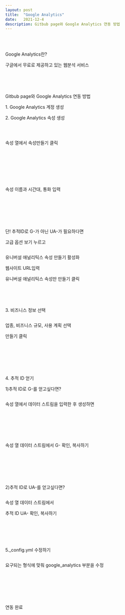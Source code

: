 ```yaml
---
layout: post
title:  "Google Analytics"
date:   2021-12-4
description: Gitbub page와 Google Analytics 연동 방법
---
```


<br><br>
<p class="intro">Google Analytics란?<p>
<p class="gittext">구글에서 무료로 제공하고 있는 웹분석 서비스</p>
<br><br><br>
<p class="intro">Gitbub page와 Google Analytics 연동 방법<p>
<p class="list"><p class="listtitle">1. Google Analytics 계정 생성</p></p> 
<p class="list"><p class="listtitle">2. Google Analytics 속성 생성</p></p>
<p> </p>
<br>
<p class="picture"><img src="/assets/img/1.JPG" alt=""><p>
<p class="gittext">속성 열에서 속성만들기 클릭</p>
<br><br><br><br><br>
<p class="picture"><img src="/assets/img/2.JPG" alt=""></p>
<p class="gittext">속성 이름과 시간대, 통화 입력</p>
<br><br><br><br><br>
<p class="list"><p class="listtitle">단! 추적ID로 G-가 아닌 UA-가 필요하다면</p></p>
<p class="gittext"></p>
<p class="gittext">고급 옵션 보기 누르고</p>
<p class="picture"><img src="/assets/img/3.JPG" alt=""><p>
<p class="gittext">유니버설 애널리틱스 속성 만들기 활성화</p>
<p class="gittext">웹사이트 URL입력</p>
<p class="gittext">유니버설 애널리틱스 속성만 만들기 클릭</p>
<p> </p>
<br><br><br>
<p class="list"><p class="listtitle">3. 비즈니스 정보 선택</p></p>
<p class="picture"><img src="/assets/img/4.JPG" alt=""><p>
<p class="gittext">업종, 비즈니스 규모, 사용 계획 선택</p>
<p class="gittext">만들기 클릭</p>
<br><br><br><br><br>
<p class="list"><p class="listtitle">4. 추적 ID 얻기</p></p>
<p class="gittext">1)추적 ID로 G-를 얻고싶다면?</p>
<p class="picture"><img src="/assets/img/5.JPG" alt=""><p>
<p class="gittext">속성 열에서 데이터 스트림을 입력한 후 생성하면</p>
<br><br><br><br>
<p class="picture"><img src="/assets/img/7.JPG" alt=""><p>
<p class="gittext">속성 열 데이터 스트림에서 G- 확인, 복사하기</p>
<p> </p>
<br><br><br><br><br>
<p class="gittext">2)추적 ID로 UA-를 얻고싶다면?</p>
<p class="picture"><img src="/assets/img/6.JPG" alt=""></p>
<p class="gittext">속성 열 데이터 스트림에서</p>
<p class="gittext">추적 ID UA- 확인, 복사하기</p>
<p> </p>
<br><br><br><br>
<p class="list"><p class="listtitle">5._config.yml 수정하기</p></p>
<p class="picture"><img src="/assets/img/config.JPG" alt=""></p>
<p class="gittext">요구되는 형식에 맞춰 google_analytics 부분을 수정</p>
<p> </p>
<br><br><br><br><br>
<p class="list"><p class="listtitle">연동 완료</p></p>
<p class="picture"><img src="/assets/img/8.JPG" alt=""></p>
<br><br><br><br>